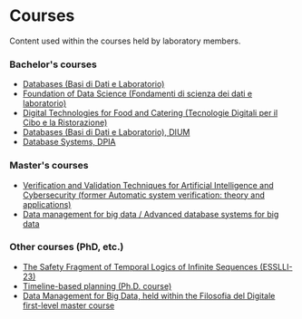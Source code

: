 # Courses
Content used within the courses held by laboratory members.

### Bachelor's courses
* [Databases (Basi di Dati e Laboratorio)](https://users.dimi.uniud.it/~angelo.montanari/courses.php#:~:text=Databases%20and%20lab%20(Basi%20di%20dati%20e%20laboratorio%20%2D%20Informatica))
* [Foundation of Data Science (Fondamenti di scienza dei dati e laboratorio)](http://users.dimi.uniud.it/~massimo.franceschet/ds/plugandplay/ds.html)
* [Digital Technologies for Food and Catering (Tecnologie Digitali per il Cibo e la Ristorazione)](https://github.com/dslab-uniud/teaching/tree/main/courses/Tecnologie%20Digitali%20per%20il%20Cibo%20e%20la%20Ristorazione)
* [Databases (Basi di Dati e Laboratorio), DIUM](https://github.com/dslab-uniud/teaching/tree/main/courses/Basi%20di%20Dati%20(DIUM))
* [Database Systems, DPIA](https://sites.google.com/view/nicolasaccomanno/teaching?authuser=0#h.lmha1od6lx9e)

### Master's courses
* [Verification and Validation Techniques for Artificial Intelligence and Cybersecurity
 (former Automatic system verification: theory and applications)](https://users.dimi.uniud.it/~angelo.montanari/courses.php#:~:text=Verification%20and%20Validation%20Techniques%20for%20Artificial%20Intelligence%20and%20Cybersecurity)
* [Data management for big data / Advanced database systems for big data](https://github.com/dslab-uniud/teaching/tree/main/courses/Data%20Management%20for%20Big%20Data)


### Other courses (PhD, etc.)
* [The Safety Fragment of Temporal Logics of Infinite Sequences (ESSLLI-23)](https://github.com/dslab-uniud/teaching/blob/main/courses/ESSLLI-2023/esslli2023.pdf)
* [Timeline-based planning (Ph.D. course)](https://github.com/dslab-uniud/teaching/tree/main/courses/Timeline-based%20planning)
* [Data Management for Big Data, held within the Filosofia del Digitale first-level master course](https://github.com/dslab-uniud/teaching/tree/main/courses/Filosofia%20del%20Digitale)

